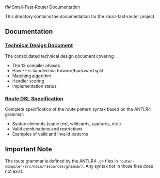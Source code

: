 ff# Small-Fast-Router Documentation

This directory contains the documentation for the small-fast-router project.

## Documentation

### [Technical Design Document](technical-design.md)
The consolidated technical design document covering:
- The 13 compiler phases
- How `**` is handled via forward/backward split
- Matching algorithm
- Handler scoring
- Implementation status

### [Route DSL Specification](route-dsl-specification.md)
Complete specification of the route pattern syntax based on the ANTLR4 grammar:
- Syntax elements (static text, wildcards, captures, etc.)
- Valid combinations and restrictions
- Examples of valid and invalid patterns

## Important Note

The route grammar is defined by the ANTLR4 `.g4` files in `router-compiler/src/main/resources/grammar/`. Any syntax not in those files does not exist.
